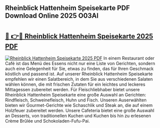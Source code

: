 ## Rheinblick Hattenheim Speisekarte PDF Download Online 2025 O03Al

# <h2><a href="http://gc662mf.nevu.top/?p=Rheinblick+Hattenheim+Speisekarte">🔗 👉🔴 Rheinblick Hattenheim Speisekarte 2025 PDF</a></h2>

[![Rheinblick Hattenheim Speisekarte 2025 PDF](https://i.imgur.com/dBaPXMq.png)](http://gc662mf.nevu.top/?p=Rheinblick+Hattenheim+Speisekarte)
In einem Restaurant oder Café ist das Menü des Essens nicht nur eine Liste von Gerichten, sondern auch eine Gelegenheit für Sie, etwas zu finden, das für Ihren Geschmack köstlich und passend ist. Auf unserer Rheinblick Hattenheim Speisekarte empfehlen wir einen Salatbereich, in dem Sie aus verschiedenen Salaten wählen können, die mit frischen Zutaten für ein leichtes und leckeres Mittagessen zubereitet werden. Für Fleischliebhaber bietet unsere Rheinblick Hattenheim Speisekarte eine große Auswahl an Gerichten: Rindfleisch, Schweinefleisch, Huhn und Fisch. Unseren Auserwählten bieten wir Gourmet-Gerichte wie Schaschlik und Steak an, die auf einem Holzfeuer zubereitet werden. Unsere Cafeteria bietet eine große Auswahl an Desserts, von traditionellen Kuchen und Kuchen bis hin zu erlesenen Crème Brûlée und Schokoladen-Fufu-Pai.
